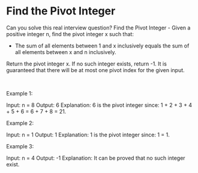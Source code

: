# Find the Pivot Integer

Can you solve this real interview question? Find the Pivot Integer - Given a positive integer n, find the pivot integer x such that:

 * The sum of all elements between 1 and x inclusively equals the sum of all elements between x and n inclusively.

Return the pivot integer x. If no such integer exists, return -1. It is guaranteed that there will be at most one pivot index for the given input.

 

Example 1:


Input: n = 8
Output: 6
Explanation: 6 is the pivot integer since: 1 + 2 + 3 + 4 + 5 + 6 = 6 + 7 + 8 = 21.


Example 2:


Input: n = 1
Output: 1
Explanation: 1 is the pivot integer since: 1 = 1.


Example 3:


Input: n = 4
Output: -1
Explanation: It can be proved that no such integer exist.